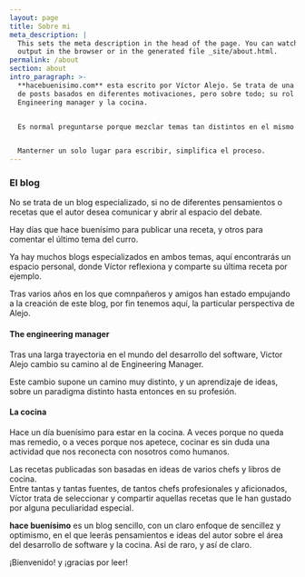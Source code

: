 ```yaml
---
layout: page
title: Sobre mi
meta_description: |
  This sets the meta description in the head of the page. You can watch the 
  output in the browser or in the generated file _site/about.html.
permalink: /about
section: about
intro_paragraph: >-
  **hacebuenisimo.com** esta escrito por Víctor Alejo. Se trata de una colección
  de posts basados en diferentes motivaciones, pero sobre todo; su rol como
  Engineering manager y la cocina. 


  Es normal preguntarse porque mezclar temas tan distintos en el mismo blog. Principalmente porque se trata de un blog personal, en el que Víctor tiene la necesidad de contar y hacer público sus percepciones, reflexiones, recetas en  las áreas en las que consume gran parte de sus actividades diarias; el trabajo, la cocina. 


  Manterner un solo lugar para escribir, simplifica el proceso.
---
```

### El blog

No se trata de un blog especializado, si no de diferentes pensamientos o recetas que el autor desea comunicar y abrir al espacio del debate. 

Hay días que hace buenísimo para publicar una receta, y otros para comentar el último tema del curro. 

Ya hay muchos blogs especializados en ambos temas, aquí encontrarás un espacio personal, donde Víctor reflexiona y comparte su última receta por ejemplo. 

Tras varios años en los que comnpañeros y amigos han estado empujando a la creación de este blog, por fin tenemos aquí, la particular perspectiva de Alejo.



#### The engineering manager

Tras una larga trayectoria en el mundo del desarrollo del software, Victor Alejo cambio su camino al de Engineering Manager.

Este cambio supone un camino muy distinto, y un aprendizaje de ideas, sobre un paradigma distinto hasta entonces en su profesión. 

#### La cocina 

Hace un día buenísimo para estar en la cocina.  A veces porque no queda mas remedio, o a veces porque nos apetece, cocinar es sin duda una actividad que nos reconecta con nosotros como humanos.

Las recetas publicadas son basadas en ideas de varios chefs y libros de cocina. \
Entre tantas y tantas fuentes, de tantos chefs profesionales y aficionados, Víctor trata de seleccionar y compartir aquellas recetas que le han gustado por alguna peculiaridad especial. 

**hace buenísimo** es un blog sencillo, con un claro enfoque de sencillez y optimismo, en el que leerás pensamientos e ideas del autor sobre el área del desarrollo de software y la cocina. Asi de raro, y así de claro. 

¡Bienvenido! y ¡gracias por leer!